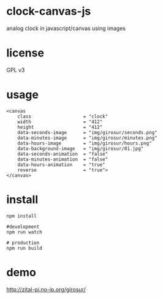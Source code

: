 # clock-canvas-js
analog clock in javascript/canvas using images

# license
GPL v3

# usage
```
<canvas
    class                   = "clock"
    width                   = "412"
    height                  = "412"
    data-seconds-image      = "img/girosur/seconds.png"
    data-minutes-image      = "img/girosur/minutes.png"
    data-hours-image        = "img/girosur/hours.png"
    data-background-image   = "img/girosur/01.jpg"
    data-seconds-animation  = "false"
    data-minutes-animation  = "false"
    data-hours-animation    = "true"
    reverse                 = "true">
</canvas>
```	

# install
```
npm install

#development
npm run watch

# production
npm run build
```

# demo

http://zital-pi.no-ip.org/girosur/